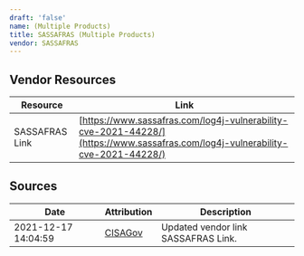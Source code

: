 ```yaml
---
draft: 'false'
name: (Multiple Products)
title: SASSAFRAS (Multiple Products)
vendor: SASSAFRAS
---
```


## Vendor Resources
| Resource | Link |
| --- | --- |
| SASSAFRAS Link | [https://www.sassafras.com/log4j-vulnerability-cve-2021-44228/](https://www.sassafras.com/log4j-vulnerability-cve-2021-44228/) |



## Sources
| Date | Attribution | Description |
| --- | --- | --- |
| 2021-12-17 14:04:59 | [CISAGov](https://raw.githubusercontent.com/cisagov/log4j-affected-db/develop/README.md) | Updated vendor link SASSAFRAS Link.  |
